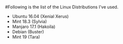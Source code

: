 #Following is the list of the Linux Distributions I've used.

- Ubuntu 16.04 (Xenial Xerus)
- Mint 18.3 (Sylvia)
- Manjaro 17.1 (Hakoila)
- Debian (Buster)
- Mint 19 (Tara)

